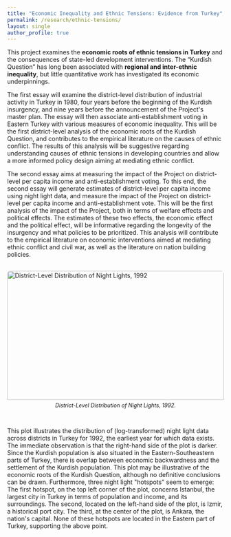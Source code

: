 ```yaml
---
title: "Economic Inequality and Ethnic Tensions: Evidence from Turkey"
permalink: /research/ethnic-tensions/
layout: single
author_profile: true
---
```


<!-- Preamble -->
<p>
This project examines the <strong>economic roots of ethnic tensions in Turkey</strong> and the consequences of state-led development interventions. The “Kurdish Question” has long been associated with <strong>regional and inter-ethnic inequality</strong>, but little quantitative work has investigated its economic underpinnings.
</p>

<!-- Research questions / essay novelties -->
<p>
The first essay will examine the district-level distribution of industrial activity in Turkey in 1980, four years before the beginning of the Kurdish insurgency, and nine years before the announcement of the Project's master plan. The essay will then associate anti-establishment voting in Eastern Turkey with various measures of economic inequality. This will be the first district-level analysis of the economic roots of the Kurdish Question, and contributes to the empirical literature on the causes of ethnic conflict. The results of this analysis will be suggestive regarding understanding causes of ethnic tensions in developing countries and allow a more informed policy design aiming at mediating ethnic conflict.
</p>

<p>
The second essay aims at measuring the impact of the Project on district-level per capita income and anti-establishment voting. To this end, the second essay will generate estimates of district-level per capita income using night light data, and measure the impact of the Project on district-level per capita income and anti-establishment vote. This will be the first analysis of the impact of the Project, both in terms of welfare effects and political effects. The estimates of these two effects, the economic effect and the political effect, will be informative regarding the longevity of the insurgency and what policies to be prioritized. This analysis will contribute to the empirical literature on economic interventions aimed at mediating ethnic conflict and civil war, as well as the literature on nation building policies. 
</p>

<!-- Image -->
<div style="overflow:hidden; border-radius:6px; margin: 30px 0;">
  <img src="/images/themes/turkey-night-lights.jpeg" 
       alt="District-Level Distribution of Night Lights, 1992" 
       style="width:100%; height:300px; object-fit:cover; object-position:center;">
  <p style="font-size:0.9em; margin-top:5px; text-align:center;"><em>
    District-Level Distribution of Night Lights, 1992.
  </em></p>
</div>

<!-- Results paragraph -->
<p>
This plot illustrates the distribution of (log-transformed) night light data across districts in Turkey for 1992, the earliest year for which data exists. The immediate observation is that the right-hand side of the plot is darker. Since the Kurdish population is also situated in the Eastern-Southeastern parts of Turkey, there is overlap between economic backwardness and the settlement of the Kurdish population. This plot may be illustrative of the economic roots of the Kurdish Question, although no definitive conclusions can be drawn. Furthermore, three night light "hotspots" seem to emerge: The first hotspot, on the top left corner of the plot, concerns Istanbul, the largest city in Turkey in terms of population and income, and its surroundings. The second, located on the left-hand side of the plot, is Izmir, a historical port city. The third, at the center of the plot, is Ankara, the nation's capital. None of these hotspots are located in the Eastern part of Turkey, supporting the above point.
</p>
